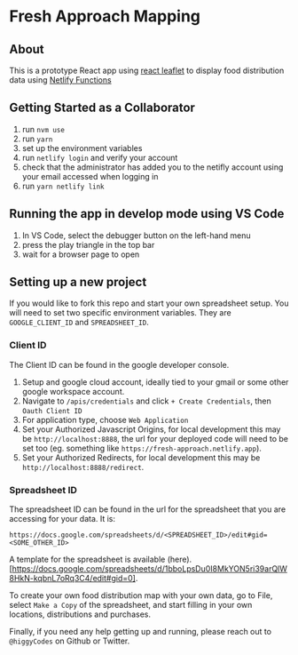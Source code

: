 # Fresh Approach Mapping

## About

This is a prototype React app using [react leaflet](https://react-leaflet.js.org/) to display food distribution data using [Netlify Functions](https://www.netlify.com/products/functions/)

## Getting Started as a Collaborator

1. run `nvm use`
2. run `yarn`
3. set up the environment variables
4. run `netlify login` and verify your account
5. check that the administrator has added you to the netifly account using your email accessed when logging in
6. run `yarn netlify link`

## Running the app in develop mode using VS Code

1. In VS Code, select the debugger button on the left-hand menu
2. press the play triangle in the top bar
3. wait for a browser page to open

## Setting up a new project

If you would like to fork this repo and start your own spreadsheet setup. You will need to set two specific environment variables. They are `GOOGLE_CLIENT_ID` and `SPREADSHEET_ID`.

### Client ID

The Client ID can be found in the google developer console.

1. Setup and google cloud account, ideally tied to your gmail or some other google workspace account.
2. Navigate to `/apis/credentials` and click `+ Create Credentials`, then `Oauth Client ID`
3. For application type, choose `Web Application`
4. Set your Authorized Javascript Origins, for local development this may be `http://localhost:8888`, the url for your deployed code will need to be set too (eg. something like `https://fresh-approach.netlify.app`).
5. Set your Authorized Redirects, for local development this may be `http://localhost:8888/redirect`.

### Spreadsheet ID

The spreadsheet ID can be found in the url for the spreadsheet that you are accessing for your data.
It is:

```
https://docs.google.com/spreadsheets/d/<SPREADSHEET_ID>/edit#gid=<SOME_OTHER_ID>
```

A template for the spreadsheet is available (here).[https://docs.google.com/spreadsheets/d/1bboLpsDu0I8MkYON5ri39arQlW8HkN-kqbnL7oRq3C4/edit#gid=0].

To create your own food distribution map with your own data, go to File, select `Make a Copy` of the spreadsheet, and start filling in your own locations, distributions and purchases.

Finally, if you need any help getting up and running, please reach out to `@higgyCodes` on Github or Twitter.
